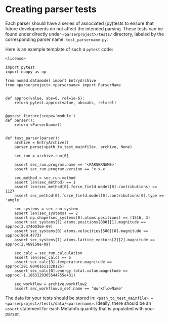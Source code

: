 # Creating parser tests

Each parser should have a series of associated (py)tests to ensure that future developments do
not affect the intended parsing. These tests can be found under directly under  `<parserproject>/tests/`
directory, labeled by the corresponding parser name: `test_parsername.py`.

Here is an example template of such a `pytest` code:
```
<license>

import pytest
import numpy as np

from nomad.datamodel import EntryArchive
from <parserproject>.<parsername> import ParserName


def approx(value, abs=0, rel=1e-6):
    return pytest.approx(value, abs=abs, rel=rel)


@pytest.fixture(scope='module')
def parser():
    return <ParserName>()


def test_parser(parser):
    archive = EntryArchive()
    parser.parse(<path_to_test_mainfile>, archive, None)

    sec_run = archive.run[0]

    assert sec_run.program.name == '<PARSERNAME>'
    assert sec_run.program.version == 'x.x.x'

    sec_method = sec_run.method
    assert len(sec_method) == 1
    assert len(sec_method[0].force_field.model[0].contributions) == 1127
    assert sec_method[0].force_field.model[0].contributions[0].type == 'angle'

    sec_systems = sec_run.system
    assert len(sec_systems) == 2
    assert np.shape(sec_systems[0].atoms.positions) == (1516, 3)
    assert sec_systems[1].atoms.positions[800][1].magnitude == approx(2.4740036e-09)
    assert sec_systems[0].atoms.velocities[500][0].magnitude == approx(869.4773)
    assert sec_systems[1].atoms.lattice_vectors[2][2].magnitude == approx(2.469158e-09)

    sec_calc = sec_run.calculation
    assert len(sec_calc) == 5
    assert sec_calc[3].temperature.magnitude == approx(291.80401611328125)
    assert sec_calc[0].energy.total.value.magnitude == approx(-1.1863129365544755e+31)

    sec_workflow = archive.workflow2
    assert sec_workflow.m_def.name == 'WorkflowName'
```

The data for your tests should be stored in: `<path_to_test_mainfile> = <parserproject>/tests/data/<parsername>`.
Ideally, there should be an `assert` statement for each MetaInfo quantity that is populated with your parser.
